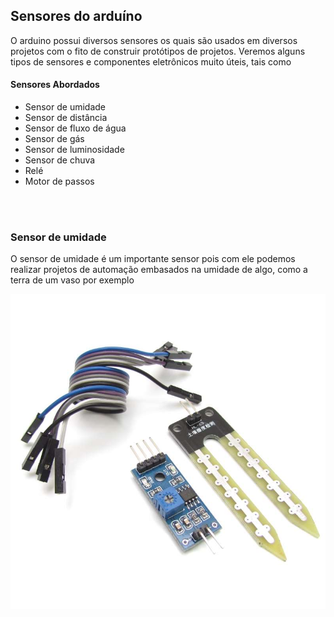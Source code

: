 ## **Sensores do arduíno**

O arduino possui diversos sensores os quais são usados em diversos projetos com o fito de construir protótipos de projetos. Veremos alguns tipos de sensores e componentes eletrônicos muito úteis, tais como

#### **Sensores  Abordados**

* Sensor de umidade
* Sensor de distância
* Sensor de fluxo de água
* Sensor de gás
* Sensor de luminosidade
* Sensor de chuva
* Relé
* Motor de passos

</br>
</br>

### Sensor de umidade 
O sensor de umidade é um importante sensor pois com ele podemos realizar projetos de automação embasados na umidade de algo, como a terra de um vaso por exemplo

![Imagem sensor](images-sensors/sensor-umidade.jpg)



